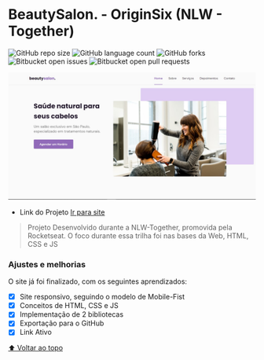 # BeautySalon. - OriginSix (NLW - Together)

<!---Esses são exemplos. Veja https://shields.io para outras pessoas ou para personalizar este conjunto de escudos. Você pode querer incluir dependências, status do projeto e informações de licença aqui--->

![GitHub repo size](https://img.shields.io/github/repo-size/Paulo-2048/originsix?style=for-the-badge)
![GitHub language count](https://img.shields.io/github/languages/count/Paulo-2048/originsix?style=for-the-badge)
![GitHub forks](https://img.shields.io/github/forks/Paulo-2048/originsix?style=for-the-badge)
![Bitbucket open issues](https://img.shields.io/bitbucket/issues/Paulo-2048/originsix?style=for-the-badge)
![Bitbucket open pull requests](https://img.shields.io/bitbucket/pr-raw/Paulo-2048/originsix?style=for-the-badge)

<img src="exemplo-image.png" alt="WebSite Image">

* Link do Projeto [Ir para site](https://paulo-2048.github.io/originsix/)

> Projeto Desenvolvido durante a NLW-Together, promovida pela Rocketseat. O foco durante essa trilha foi nas bases da Web, HTML, CSS e JS

### Ajustes e melhorias

O site já foi finalizado, com os seguintes aprendizados:

- [x] Site responsivo, seguindo o modelo de Mobile-Fist
- [x] Conceitos de HTML, CSS e JS
- [x] Implementação de 2 bibliotecas
- [x] Exportação para o GitHub
- [x] Link Ativo

[⬆ Voltar ao topo](#originsix)<br>
